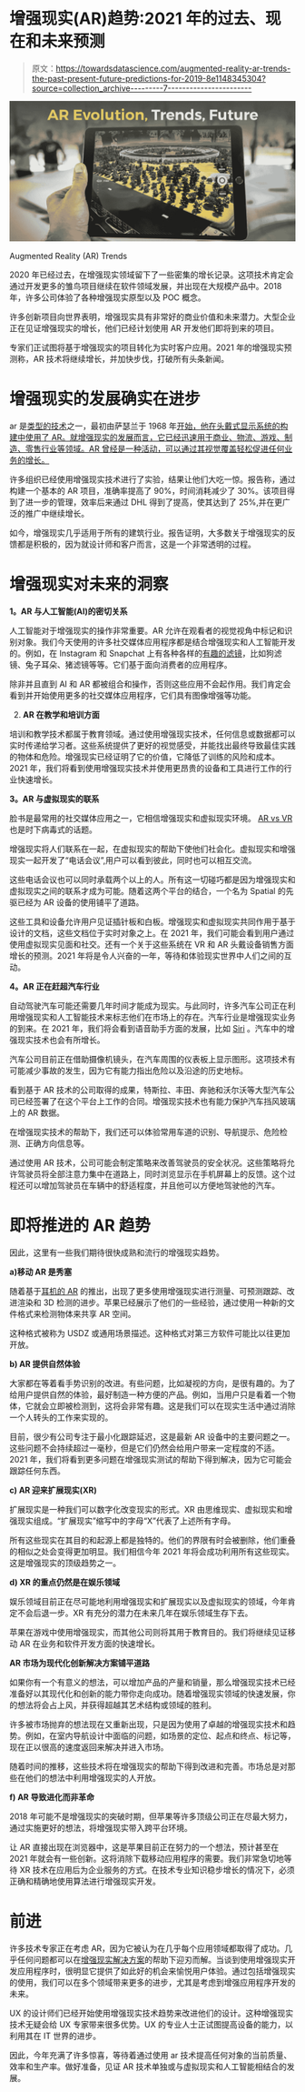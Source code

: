 # 增强现实(AR)趋势:2021 年的过去、现在和未来预测

> 原文：<https://towardsdatascience.com/augmented-reality-ar-trends-the-past-present-future-predictions-for-2019-8e1148345304?source=collection_archive---------7----------------------->

![](img/ab747d35f01da1b4bf33baee32665b2f.png)

Augmented Reality (AR) Trends

2020 年已经过去，在增强现实领域留下了一些密集的增长记录。这项技术肯定会通过开发更多的雏鸟项目继续在软件领域发展，并出现在大规模产品中。2018 年，许多公司体验了各种增强现实原型以及 POC 概念。

许多创新项目向世界表明，增强现实具有非常好的商业价值和未来潜力。大型企业正在见证增强现实的增长，他们已经计划使用 AR 开发他们即将到来的项目。

专家们正试图将基于增强现实的项目转化为实时客户应用。2021 年的增强现实预测称，AR 技术将继续增长，并加快步伐，打破所有头条新闻。

# **增强现实的发展确实在进步**

ar 是[类型的技术](https://digitalizetrends.com/types-of-technology/)之一，最初由萨瑟兰于 1968 年[开始，他在头戴式显示系统的构建中使用了 AR。就增强现实的发展而言，它已经迅速用于商业、物流、游戏、制造、零售行业等领域。AR 曾经是一种活动，可以通过其视觉覆盖轻松促进任何业务的增长。](https://www.wired.com/2009/09/augmented-reality-the-ultimate-display-by-ivan-sutherland-1965/)

许多组织已经使用增强现实技术进行了实验，结果让他们大吃一惊。报告称，通过构建一个基本的 AR 项目，准确率提高了 90%，时间消耗减少了 30%。该项目得到了进一步的管理，效率后来通过 DHL 得到了提高，使其达到了 25%,并在更广泛的推广中继续增长。

如今，增强现实几乎适用于所有的建筑行业。报告证明，大多数关于增强现实的反馈都是积极的，因为就设计师和客户而言，这是一个非常透明的过程。

# **增强现实对未来的洞察**

**1。AR 与人工智能(AI)的密切关系**

人工智能对于增强现实的操作非常重要。AR 允许在观看者的视觉视角中标记和识别对象。我们今天使用的许多社交媒体应用程序都是结合增强现实和人工智能开发的。例如，在 Instagram 和 Snapchat 上有各种各样的[有趣的滤镜](https://www.bustle.com/p/how-to-use-face-filters-on-instagram-stories-seriously-up-your-social-media-game-57966)，比如狗滤镜、兔子耳朵、猪滤镜等等。它们基于面向消费者的应用程序。

除非并且直到 AI 和 AR 都被组合和操作，否则这些应用不会起作用。我们肯定会看到并开始使用更多的社交媒体应用程序，它们具有图像增强等功能。

2. **AR 在教学和培训方面**

培训和教学技术都属于教育领域。通过使用增强现实技术，任何信息或数据都可以实时传递给学习者。这些系统提供了更好的视觉感受，并能找出最终导致最佳实践的物体和危险。增强现实已经证明了它的价值，它降低了训练的风险和成本。2021 年，我们将看到使用增强现实技术并使用更昂贵的设备和工具进行工作的行业快速增长。

**3。AR 与虚拟现实的联系**

脸书是最常用的社交媒体应用之一，它相信增强现实和虚拟现实环境。 [AR vs VR](https://technostacks.com/blog/ar-vs-vr) 也是时下病毒式的话题。

增强现实将人们联系在一起，在虚拟现实的帮助下使他们社会化。虚拟现实和增强现实一起开发了“电话会议”,用户可以看到彼此，同时也可以相互交流。

这些电话会议也可以同时承载两个以上的人。所有这一切碰巧都是因为增强现实和虚拟现实之间的联系才成为可能。随着这两个平台的结合，一个名为 Spatial 的先驱已经为 AR 设备的使用铺平了道路。

这些工具和设备允许用户见证插针板和白板。增强现实和虚拟现实共同作用于基于设计的文档，这些文档位于实时对象之上。在 2021 年，我们可能会看到用户通过使用虚拟现实见面和社交。还有一个关于这些系统在 VR 和 AR 头戴设备销售方面增长的预测。2021 年将是令人兴奋的一年，等待和体验现实世界中人们之间的互动。

**4。AR 正在赶超汽车行业**

自动驾驶汽车可能还需要几年时间才能成为现实。与此同时，许多汽车公司正在利用增强现实和人工智能技术来标志他们在市场上的存在。汽车行业是增强现实业务的到来。在 2021 年，我们将会看到语音助手方面的发展，比如 [Siri](https://www.apple.com/in/siri/) 。汽车中的增强现实技术也会有所增长。

汽车公司目前正在借助摄像机镜头，在汽车周围的仪表板上显示图形。这项技术有可能减少事故的发生，因为它有能力指出危险以及沿途的历史地标。

看到基于 AR 技术的公司取得的成果，特斯拉、丰田、奔驰和沃尔沃等大型汽车公司已经签署了在这个平台上工作的合同。增强现实技术也有能力保护汽车挡风玻璃上的 AR 数据。

在增强现实技术的帮助下，我们还可以体验常用车道的识别、导航提示、危险检测、正确方向信息等。

通过使用 AR 技术，公司可能会制定策略来改善驾驶员的安全状况。这些策略将允许驾驶员将全部注意力集中在道路上，同时浏览显示在手机屏幕上的反馈。这个过程还可以增加驾驶员在车辆中的舒适程度，并且他可以方便地驾驶他的汽车。

# **即将推进的 AR 趋势**

因此，这里有一些我们期待很快成熟和流行的增强现实趋势。

**a)移动 AR 是秀塞**

随着基于[耳机的 AR](https://www.techopedia.com/definition/23143/augmented-reality-headset-ar-headset) 的推出，出现了更多使用增强现实进行测量、可预测跟踪、改进渲染和 3D 检测的进步。苹果已经展示了他们的一些经验，通过使用一种新的文件格式来检测物体来共享 AR 空间。

这种格式被称为 USDZ 或通用场景描述。这种格式对第三方软件可能比以往更加开放。

**b) AR 提供自然体验**

大家都在等着看手势识别的改进。有些问题，比如凝视的方向，是很有趣的。为了给用户提供自然的体验，最好制造一种方便的产品。例如，当用户只是看着一个物体，它就会立即被检测到，这将会非常有趣。这是我们可以在现实生活中通过消除一个人转头的工作来实现的。

目前，很少有公司专注于最小化跟踪延迟，这是最新 AR 设备中的主要问题之一。这些问题不会持续超过一毫秒，但是它们仍然会给用户带来一定程度的不适。2021 年，我们将看到更多问题在增强现实测试的帮助下得到解决，因为它可能会跟踪任何东西。

**c) AR 迎来扩展现实(XR)**

扩展现实是一种我们可以数字化改变现实的形式。XR 由思维现实、虚拟现实和增强现实组成。“扩展现实”缩写中的字母“X”代表了上述所有字母。

所有这些现实在其目的和起源上都是独特的。他们的界限有时会被删除，他们重叠的相似之处会变得更加明显。我们相信今年 2021 年将会成功利用所有这些现实。这是增强现实的顶级趋势之一。

**d) XR 的重点仍然是在娱乐领域**

娱乐领域目前正在尽可能地利用增强现实和扩展现实以及虚拟现实的领域，今年肯定不会后退一步。XR 有充分的潜力在未来几年在娱乐领域生存下去。

苹果在游戏中使用增强现实，而其他公司则将其用于教育目的。我们将继续见证移动 AR 在业务和软件开发方面的快速增长。

**AR 市场为现代化创新解决方案铺平道路**

如果你有一个有意义的想法，可以增加产品的产量和销量，那么增强现实技术已经准备好以其现代化和创新的能力带你走向成功。随着增强现实领域的快速发展，你的想法将会占上风，并获得超越其艺术结构或领域的胜利。

许多被市场抛弃的想法现在又重新出现，只是因为使用了卓越的增强现实技术和趋势。例如，在室内导航设计中面临的问题，如场景的定位、起点和终点、标记等，现在正以很高的速度返回来解决并进入市场。

随着时间的推移，这些技术将在增强现实的帮助下得到改进和完善。市场总是对那些在他们的想法中利用增强现实的人开放。

**f) AR 导致进化而非革命**

2018 年可能不是增强现实的突破时期，但苹果等许多顶级公司正在尽最大努力，通过实施更好的想法，将增强现实带入跨平台环境。

让 AR 直接出现在浏览器中，这是苹果目前正在努力的一个想法，预计甚至在 2021 年就会有一些创新。这将消除下载移动应用程序的需要。我们非常急切地等待 XR 技术在应用后为企业服务的方式。在技术专业知识稳步增长的情况下，必须正确和精确地使用算法进行增强现实开发。

# **前进**

许多技术专家正在考虑 AR，因为它被认为在几乎每个应用领域都取得了成功。几乎任何问题都可以在[增强现实解决方案](https://technostacks.com/augmented-reality/)的帮助下迎刃而解。当谈到使用增强现实开发应用程序时，很明显它提供了如此好的机会来愉悦用户体验。通过包括增强现实的使用，我们可以在多个领域带来更多的进步，尤其是考虑到增强应用程序开发的未来。

UX 的设计师们已经开始使用增强现实技术趋势来改进他们的设计。这种增强现实技术无疑会给 UX 专家带来很多优势。UX 的专业人士正试图提高设备的能力，以利用其在 IT 世界的进步。

因此，今年充满了许多惊喜，等待着通过使用 ar 技术提高任何对象的当前质量、效率和生产率。做好准备，见证 AR 技术单独或与虚拟现实和人工智能相结合的发展。